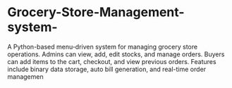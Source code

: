 # Grocery-Store-Management-system-
A Python-based menu-driven system for managing grocery store operations. Admins can view, add, edit stocks, and manage orders. Buyers can add items to the cart, checkout, and view previous orders. Features include binary data storage, auto bill generation, and real-time order managemen
